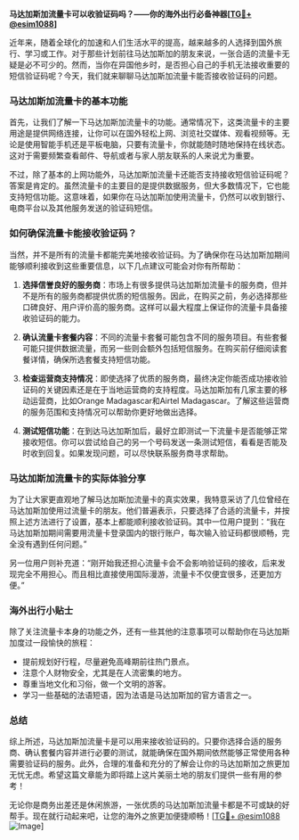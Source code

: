 **马达加斯加流量卡可以收验证码吗？——你的海外出行必备神器[[TG💪+ @esim1088](https://t.me/s/esim1088)]**

近年来，随着全球化的加速和人们生活水平的提高，越来越多的人选择到国外旅行、学习或工作。对于那些计划前往马达加斯加的朋友来说，一张合适的流量卡无疑是必不可少的。然而，当你在异国他乡时，是否担心自己的手机无法接收重要的短信验证码呢？今天，我们就来聊聊马达加斯加流量卡能否接收验证码的问题。

### 马达加斯加流量卡的基本功能

首先，让我们了解一下马达加斯加流量卡的功能。通常情况下，这类流量卡的主要用途是提供网络连接，让你可以在国外轻松上网、浏览社交媒体、观看视频等。无论是使用智能手机还是平板电脑，只要有流量卡，你就能随时随地保持在线状态。这对于需要频繁查看邮件、导航或者与家人朋友联系的人来说尤为重要。

不过，除了基本的上网功能外，马达加斯加流量卡还能否支持接收短信验证码呢？答案是肯定的。虽然流量卡的主要目的是提供数据服务，但大多数情况下，它也能支持短信功能。这意味着，如果你在马达加斯加使用流量卡，仍然可以收到银行、电商平台以及其他服务发送的验证码短信。

### 如何确保流量卡能接收验证码？

当然，并不是所有的流量卡都能完美地接收验证码。为了确保你在马达加斯加期间能够顺利接收到这些重要信息，以下几点建议可能会对你有所帮助：

1. **选择信誉良好的服务商**：市场上有很多提供马达加斯加流量卡的服务商，但并不是所有的服务商都提供优质的短信服务。因此，在购买之前，务必选择那些口碑良好、用户评价高的服务商。这样可以最大程度上保证你的流量卡具备接收验证码的能力。

2. **确认流量卡套餐内容**：不同的流量卡套餐可能包含不同的服务项目。有些套餐可能只提供数据流量，而另一些则会额外包括短信服务。在购买前仔细阅读套餐详情，确保所选套餐支持短信功能。

3. **检查运营商支持情况**：即使选择了优质的服务商，最终决定你能否成功接收验证码的关键因素还是在于当地运营商的支持程度。马达加斯加有几家主要的移动运营商，比如Orange Madagascar和Airtel Madagascar。了解这些运营商的服务范围和支持情况可以帮助你更好地做出选择。

4. **测试短信功能**：在到达马达加斯加后，最好立即测试一下流量卡是否能够正常接收短信。你可以尝试给自己的另一个号码发送一条测试短信，看看是否能及时收到回复。如果发现问题，可以尽快联系服务商寻求帮助。

### 马达加斯加流量卡的实际体验分享

为了让大家更直观地了解马达加斯加流量卡的真实效果，我特意采访了几位曾经在马达加斯加使用过流量卡的朋友。他们普遍表示，只要选择了合适的流量卡，并按照上述方法进行了设置，基本上都能顺利接收验证码。其中一位用户提到：“我在马达加斯加期间需要用流量卡登录国内的银行账户，每次输入验证码都很顺畅，完全没有遇到任何问题。”

另一位用户则补充道：“刚开始我还担心流量卡会不会影响验证码的接收，后来发现完全不用担心。而且相比直接使用国际漫游，流量卡不仅便宜很多，还更加方便。”

### 海外出行小贴士

除了关注流量卡本身的功能之外，还有一些其他的注意事项可以帮助你在马达加斯加度过一段愉快的旅程：

- 提前规划好行程，尽量避免高峰期前往热门景点。
- 注意个人财物安全，尤其是在人流密集的地方。
- 尊重当地文化和习俗，做一个文明的游客。
- 学习一些基础的法语短语，因为法语是马达加斯加的官方语言之一。

### 总结

综上所述，马达加斯加流量卡是可以用来接收验证码的。只要你选择合适的服务商、确认套餐内容并进行必要的测试，就能确保在国外期间依然能够正常使用各种需要验证码的服务。此外，合理的准备和充分的了解会让你的马达加斯加之旅更加无忧无虑。希望这篇文章能为即将踏上这片美丽土地的朋友们提供一些有用的参考！

无论你是商务出差还是休闲旅游，一张优质的马达加斯加流量卡都是不可或缺的好帮手。现在就行动起来吧，让您的海外之旅更加便捷顺畅！[[TG💪+ @esim1088](https://t.me/s/esim1088) ![Image](https://i.postimg.cc/4NQfJmqS/Snipaste-2025-05-13-00-14-12.png)]